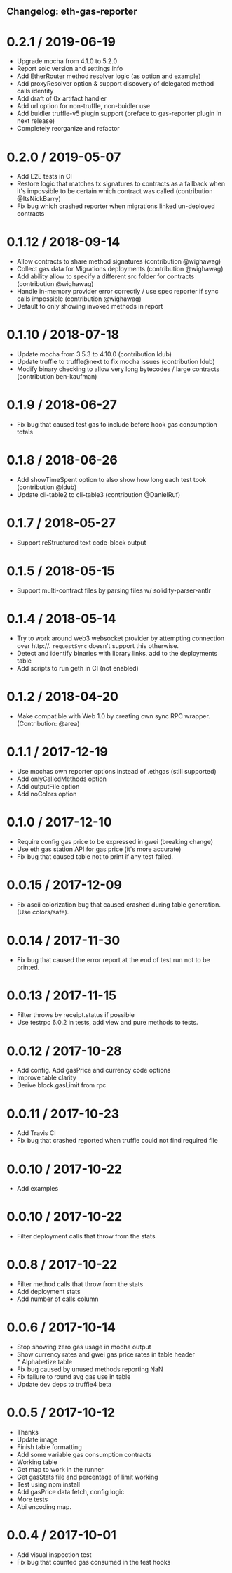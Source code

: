 ## Changelog: eth-gas-reporter

# 0.2.1 / 2019-06-19

- Upgrade mocha from 4.1.0 to 5.2.0
- Report solc version and settings info
- Add EtherRouter method resolver logic (as option and example)
- Add proxyResolver option & support discovery of delegated method calls identity
- Add draft of 0x artifact handler
- Add url option for non-truffle, non-buidler use
- Add buidler truffle-v5 plugin support (preface to gas-reporter plugin in next release)
- Completely reorganize and refactor

# 0.2.0 / 2019-05-07

- Add E2E tests in CI
- Restore logic that matches tx signatures to contracts as a fallback when it's impossible to
  be certain which contract was called (contribution @ItsNickBarry)
- Fix bug which crashed reporter when migrations linked un-deployed contracts

# 0.1.12 / 2018-09-14

- Allow contracts to share method signatures (contribution @wighawag)
- Collect gas data for Migrations deployments (contribution @wighawag)
- Add ability allow to specify a different src folder for contracts (contribution @wighawag)
- Handle in-memory provider error correctly / use spec reporter if sync calls impossible (contribution @wighawag)
- Default to only showing invoked methods in report

# 0.1.10 / 2018-07-18

- Update mocha from 3.5.3 to 4.10.0 (contribution ldub)
- Update truffle to truffle@next to fix mocha issues (contribution ldub)
- Modify binary checking to allow very long bytecodes / large contracts (contribution ben-kaufman)

# 0.1.9 / 2018-06-27

- Fix bug that caused test gas to include before hook gas consumption totals

# 0.1.8 / 2018-06-26

- Add showTimeSpent option to also show how long each test took (contribution @ldub)
- Update cli-table2 to cli-table3 (contribution @DanielRuf)

# 0.1.7 / 2018-05-27

- Support reStructured text code-block output

# 0.1.5 / 2018-05-15

- Support multi-contract files by parsing files w/ solidity-parser-antlr

# 0.1.4 / 2018-05-14

- Try to work around web3 websocket provider by attempting connection over http://.
  `requestSync` doesn't support this otherwise.
- Detect and identify binaries with library links, add to the deployments table
- Add scripts to run geth in CI (not enabled)

# 0.1.2 / 2018-04-20

- Make compatible with Web 1.0 by creating own sync RPC wrapper. (Contribution: @area)

# 0.1.1 / 2017-12-19

- Use mochas own reporter options instead of .ethgas (still supported)
- Add onlyCalledMethods option
- Add outputFile option
- Add noColors option

# 0.1.0 / 2017-12-10

- Require config gas price to be expressed in gwei (breaking change)
- Use eth gas station API for gas price (it's more accurate)
- Fix bug that caused table not to print if any test failed.

# 0.0.15 / 2017-12-09

- Fix ascii colorization bug that caused crashed during table generation. (Use colors/safe).

# 0.0.14 / 2017-11-30

- Fix bug that caused the error report at the end of test run not to be printed.

# 0.0.13 / 2017-11-15

- Filter throws by receipt.status if possible
- Use testrpc 6.0.2 in tests, add view and pure methods to tests.

# 0.0.12 / 2017-10-28

- Add config. Add gasPrice and currency code options
- Improve table clarity
- Derive block.gasLimit from rpc

# 0.0.11 / 2017-10-23

- Add Travis CI
- Fix bug that crashed reported when truffle could not find required file

# 0.0.10 / 2017-10-22

- Add examples

# 0.0.10 / 2017-10-22

- Filter deployment calls that throw from the stats

# 0.0.8 / 2017-10-22

- Filter method calls that throw from the stats
- Add deployment stats
- Add number of calls column

# 0.0.6 / 2017-10-14

- Stop showing zero gas usage in mocha output
- Show currency rates and gwei gas price rates in table header
  \* Alphabetize table
- Fix bug caused by unused methods reporting NaN
- Fix failure to round avg gas use in table
- Update dev deps to truffle4 beta

# 0.0.5 / 2017-10-12

- Thanks
- Update image
- Finish table formatting
- Add some variable gas consumption contracts
- Working table
- Get map to work in the runner
- Get gasStats file and percentage of limit working
- Test using npm install
- Add gasPrice data fetch, config logic
- More tests
- Abi encoding map.

# 0.0.4 / 2017-10-01

- Add visual inspection test
- Fix bug that counted gas consumed in the test hooks
